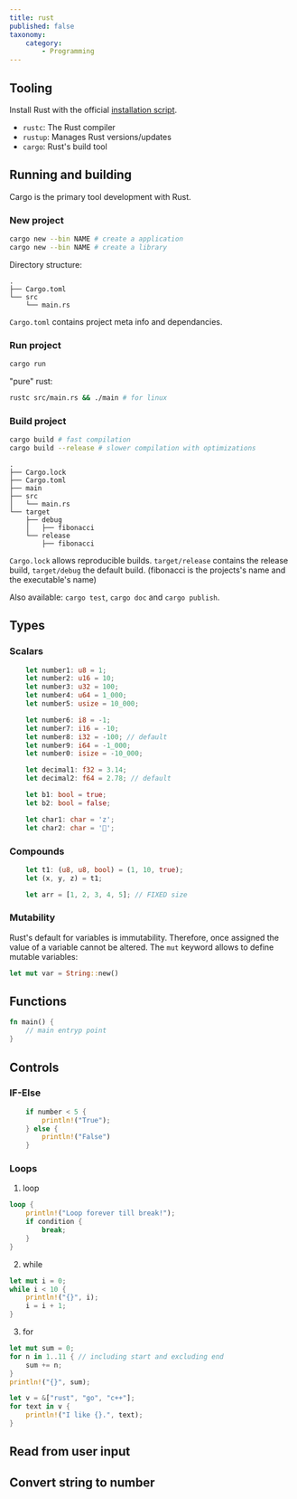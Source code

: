 ```yaml
---
title: rust
published: false
taxonomy:
    category:
        - Programming
---
```


## Tooling

Install Rust with the official [installation script](https://sh.rustup.rs).

- `rustc`: The Rust compiler
- `rustup`: Manages Rust versions/updates
- `cargo`: Rust's build tool

## Running and building

Cargo is the primary tool development with Rust.

### New project

```sh
cargo new --bin NAME # create a application
cargo new --bin NAME # create a library
```

Directory structure:
```
.
├── Cargo.toml
└── src
    └── main.rs
```
`Cargo.toml` contains project meta info and dependancies.

### Run project

```sh
cargo run
```

"pure" rust:

```sh
rustc src/main.rs && ./main # for linux
```

### Build project

```sh
cargo build # fast compilation
cargo build --release # slower compilation with optimizations
```

```
.
├── Cargo.lock
├── Cargo.toml
├── main
├── src
│   └── main.rs
└── target
    ├── debug
    │   ├── fibonacci
    └── release
        ├── fibonacci
```

`Cargo.lock` allows reproducible builds. `target/release` contains the release build, `target/debug` the default build. (fibonacci is the projects's name and the executable's name)

Also available: `cargo test`, `cargo doc` and `cargo publish`.

## Types

### Scalars

```rust
    let number1: u8 = 1;
    let number2: u16 = 10;
    let number3: u32 = 100;
    let number4: u64 = 1_000;
    let number5: usize = 10_000;

    let number6: i8 = -1;
    let number7: i16 = -10;
    let number8: i32 = -100; // default
    let number9: i64 = -1_000;
    let number0: isize = -10_000;

    let decimal1: f32 = 3.14;
    let decimal2: f64 = 2.78; // default

    let b1: bool = true;
    let b2: bool = false;

    let char1: char = 'z';
    let char2: char = '';
```

### Compounds

```rust
    let t1: (u8, u8, bool) = (1, 10, true);
    let (x, y, z) = t1;

    let arr = [1, 2, 3, 4, 5]; // FIXED size
```

### Mutability

Rust's default for variables is immutability. Therefore, once assigned the value of a variable cannot be altered. The `mut` keyword allows to define mutable variables:

```rust
let mut var = String::new()
```

## Functions

```rust
fn main() {
    // main entryp point
}
```

## Controls

### IF-Else

```rust
    if number < 5 {
        println!("True");
    } else {
        println!("False")
    }
```

### Loops

1. loop
```rust
loop {
    println!("Loop forever till break!");
    if condition {
        break;
    }
}
```

2. while
```rust
let mut i = 0;
while i < 10 {
    println!("{}", i);
    i = i + 1;
}
```

3. for
```rust
let mut sum = 0;
for n in 1..11 { // including start and excluding end
    sum += n;
}
println!("{}", sum);
```

```rust
let v = &["rust", "go", "c++"];
for text in v {
    println!("I like {}.", text);
}
```

## Read from user input

## Convert string to number
